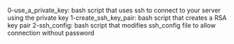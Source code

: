 0-use_a_private_key:
bash script that uses ssh to connect to your server using the private key
1-create_ssh_key_pair:
bash script that creates a RSA key pair
2-ssh_config:
bash script that modifies ssh_config file to allow connection without password
